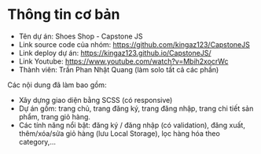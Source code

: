 # Thông tin cơ bản

- Tên dự án: Shoes Shop - Capstone JS
- Link source code của nhóm: https://github.com/kingaz123/CapstoneJS
- Link deploy dự án: https://kingaz123.github.io/CapstoneJS/
- Link Youtube: https://www.youtube.com/watch?v=Mbih2xocrWc
- Thành viên: Trần Phan Nhật Quang (làm solo tất cả các phần)

Các nội dung đã làm bao gồm:
- Xây dựng giao diện bằng SCSS (có responsive)
- Dự án gồm: trang chủ, trang đăng ký, trang đăng nhập, trang chi tiết sản phẩm, trang giỏ hàng.
- Các tính năng nổi bật: đăng ký / đăng nhập (có validation), đăng xuất, thêm/xóa/sửa giỏ hàng (lưu Local Storage), lọc hàng hóa theo category,...
